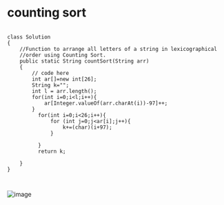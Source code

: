 # counting sort
```

class Solution
{
    //Function to arrange all letters of a string in lexicographical 
    //order using Counting Sort.
    public static String countSort(String arr)
    {
        // code here
        int ar[]=new int[26];
        String k="";
        int l = arr.length();
        for(int i=0;i<l;i++){
            ar[Integer.valueOf(arr.charAt(i))-97]++;
        }
          for(int i=0;i<26;i++){
              for (int j=0;j<ar[i];j++){
                  k+=(char)(i+97);
              }
              
          }
          return k;
        
    }
}



```
![image](https://github.com/sri-singhal/DSA-JAVA-/assets/98937798/5d52ef82-5648-47d3-8ac4-7f3baf6f9f70)
